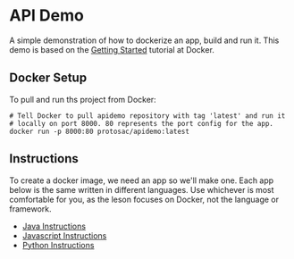 # API Demo

A simple demonstration of how to dockerize an app, build and run it. This demo is based on the [Getting Started](https://docs.docker.com/get-started) tutorial at Docker.

## Docker Setup

To pull and run ths project from Docker:

```
# Tell Docker to pull apidemo repository with tag 'latest' and run it 
# locally on port 8000. 80 represents the port config for the app.
docker run -p 8000:80 protosac/apidemo:latest
```

## Instructions

To create a docker image, we need an app so we'll make one. Each app below is the same written in different languages. Use whichever is most comfortable for you, as the leson focuses on Docker, not the language or framework.

- [Java Instructions]()
- [Javascript Instructions]()
- [Python Instructions]()